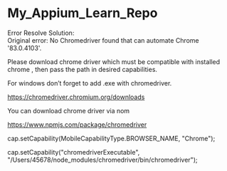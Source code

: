 # My_Appium_Learn_Repo


Error Resolve Solution:<br>
Original error: No Chromedriver found that can automate Chrome '83.0.4103'.

Please download chrome driver which must be compatible with installed chrome , then pass the path in desired capabilities.

For windows don’t forget to add .exe with chromedriver.



https://chromedriver.chromium.org/downloads

You can download chrome driver via nom

https://www.npmjs.com/package/chromedriver

cap.setCapability(MobileCapabilityType.BROWSER_NAME, "Chrome");

cap.setCapability("chromedriverExecutable", "/Users/45678/node_modules/chromedriver/bin/chromedriver");